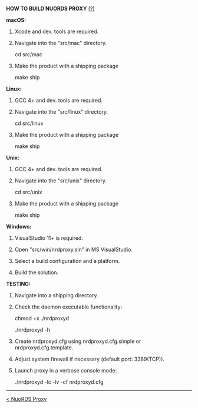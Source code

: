 **HOW TO BUILD NUORDS PROXY** [(?)](README.md)

**macOS:**

1. Xcode and dev. tools are required.

2. Navigate into the "src/mac" directory.  

   cd src/mac

3. Make the product with a shipping package

   make ship

**Linux:**

1. GCC 4+ and dev. tools are required.
   
2. Navigate into the "src/linux" directory.  

   cd src/linux

3. Make the product with a shipping package

   make ship

**Unix:**

1. GCC 4+ and dev. tools are required.

2. Navigate into the "src/unix" directory.  

   cd src/unix

3. Make the product with a shipping package

   make ship

**Windows:**

1. VisualStudio 11+ is required.

2. Open "src/win/nrdproxy.sln" in MS VisualStudio.

3. Select a build configuration and a platform.

4. Build the solution.

**TESTING:**

1. Navigate into a shipping directory.

2. Check the daemon executable functionality:

   chmod +x ./nrdproxyd    
   
   ./nrdproxyd -h

3. Create nrdproxyd.cfg using nrdproxyd.cfg.simple or nrdproxyd.cfg.template.

4. Adjust system firewall if necessary (default port: 3389(TCP)).

5. Launch proxy in a verbose console mode:

   ./nrdproxyd -lc -lv -cf nrdproxyd.cfg
   
------------------------------
[< NuoRDS Proxy](README.md) 

